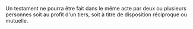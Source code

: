   
 Un testament ne pourra être fait dans le même acte par deux ou plusieurs personnes soit au profit d'un tiers, soit à titre de disposition réciproque ou mutuelle.  

  
